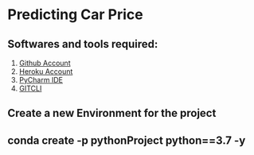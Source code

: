 # Predicting Car Price
## Softwares and tools required:
1. [Github Account](https://github.com)
2. [Heroku Account](https://heroku.com)
3. [PyCharm IDE](https://www.jetbrains.com/pycharm/)
4. [GITCLI](https://git-scm.com/book/en/v2/Getting-Started-The-Command-Line)

Create a new Environment for the project
---
conda create -p pythonProject python==3.7 -y
---
